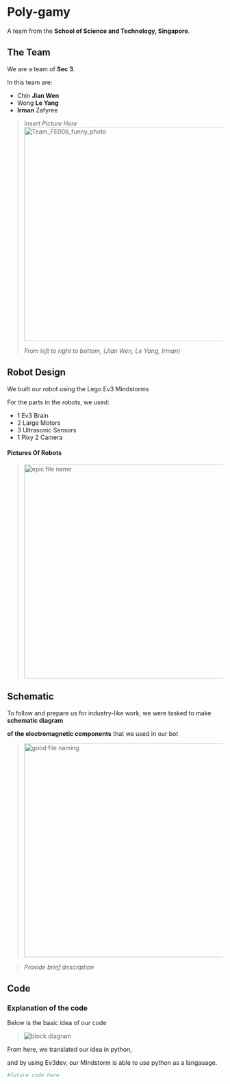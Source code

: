 # Poly-gamy
A team from the **School of Science and Technology, Singapore**.

## The Team
We are a team of **Sec 3**.

In this team are:
- Chin **Jian Wen**
- Wong **Le Yang**
- **Irman** Zafyree

> *Insert Picture Here*
><img width="500" alt="Team_FE006_funny_photo" src="https://user-images.githubusercontent.com/50788385/140704470-7d6a54a8-53a1-42ff-8bae-c990ff63f703.png">
>
> *From left to right to bottom, (Jian Wen, Le Yang, Irman)*

## Robot Design
We built our robot using the Lego Ev3 Mindstorms

For the parts in the robots, we used:
- 1 Ev3 Brain
- 2 Large Motors
- 3 Ultrasonic Sensors
- 1 Pixy 2 Camera

#### Pictures Of Robots
> <img width="500" alt="epic file name" src="https://user-images.githubusercontent.com/50788385/140704026-874164c9-c4af-454f-a4f9-6f4e7c646463.png">

## Schematic
To follow and prepare us for industry-like work, we were tasked to make **schematic diagram**

**of the electromagnetic components** that we used in our bot

> <img width="500" alt="good file naming" src="https://user-images.githubusercontent.com/50788385/140704161-0de1a45b-c173-4359-a202-91c9bb3ae312.png">

> *Provide brief description*


## Code

### Explanation of the code
Below is the basic idea of our code
> ![block diagram](https://user-images.githubusercontent.com/50788385/139029950-576a6c91-2e48-4a54-a84e-46bedad221aa.png)

From here, we translated our idea in python,

and by using Ev3dev, our Mindstorm is able to use python as a langauage.

```python
#future code here
```



